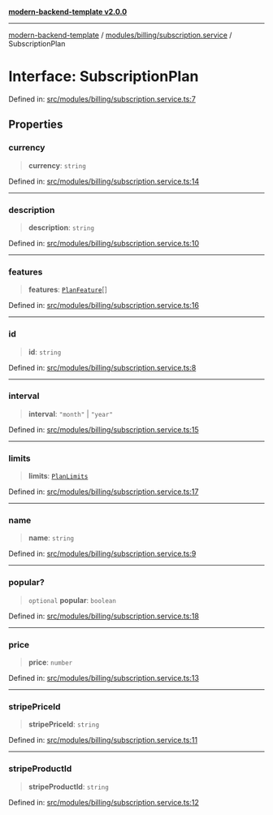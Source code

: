 [**modern-backend-template v2.0.0**](../../../../README.md)

***

[modern-backend-template](../../../../modules.md) / [modules/billing/subscription.service](../README.md) / SubscriptionPlan

# Interface: SubscriptionPlan

Defined in: [src/modules/billing/subscription.service.ts:7](https://github.com/maemreyo/saas-4cus-nodejs/blob/2a5b3f3aa11335dfa561e80e1feabb8e6084261e/src/modules/billing/subscription.service.ts#L7)

## Properties

### currency

> **currency**: `string`

Defined in: [src/modules/billing/subscription.service.ts:14](https://github.com/maemreyo/saas-4cus-nodejs/blob/2a5b3f3aa11335dfa561e80e1feabb8e6084261e/src/modules/billing/subscription.service.ts#L14)

***

### description

> **description**: `string`

Defined in: [src/modules/billing/subscription.service.ts:10](https://github.com/maemreyo/saas-4cus-nodejs/blob/2a5b3f3aa11335dfa561e80e1feabb8e6084261e/src/modules/billing/subscription.service.ts#L10)

***

### features

> **features**: [`PlanFeature`](PlanFeature.md)[]

Defined in: [src/modules/billing/subscription.service.ts:16](https://github.com/maemreyo/saas-4cus-nodejs/blob/2a5b3f3aa11335dfa561e80e1feabb8e6084261e/src/modules/billing/subscription.service.ts#L16)

***

### id

> **id**: `string`

Defined in: [src/modules/billing/subscription.service.ts:8](https://github.com/maemreyo/saas-4cus-nodejs/blob/2a5b3f3aa11335dfa561e80e1feabb8e6084261e/src/modules/billing/subscription.service.ts#L8)

***

### interval

> **interval**: `"month"` \| `"year"`

Defined in: [src/modules/billing/subscription.service.ts:15](https://github.com/maemreyo/saas-4cus-nodejs/blob/2a5b3f3aa11335dfa561e80e1feabb8e6084261e/src/modules/billing/subscription.service.ts#L15)

***

### limits

> **limits**: [`PlanLimits`](PlanLimits.md)

Defined in: [src/modules/billing/subscription.service.ts:17](https://github.com/maemreyo/saas-4cus-nodejs/blob/2a5b3f3aa11335dfa561e80e1feabb8e6084261e/src/modules/billing/subscription.service.ts#L17)

***

### name

> **name**: `string`

Defined in: [src/modules/billing/subscription.service.ts:9](https://github.com/maemreyo/saas-4cus-nodejs/blob/2a5b3f3aa11335dfa561e80e1feabb8e6084261e/src/modules/billing/subscription.service.ts#L9)

***

### popular?

> `optional` **popular**: `boolean`

Defined in: [src/modules/billing/subscription.service.ts:18](https://github.com/maemreyo/saas-4cus-nodejs/blob/2a5b3f3aa11335dfa561e80e1feabb8e6084261e/src/modules/billing/subscription.service.ts#L18)

***

### price

> **price**: `number`

Defined in: [src/modules/billing/subscription.service.ts:13](https://github.com/maemreyo/saas-4cus-nodejs/blob/2a5b3f3aa11335dfa561e80e1feabb8e6084261e/src/modules/billing/subscription.service.ts#L13)

***

### stripePriceId

> **stripePriceId**: `string`

Defined in: [src/modules/billing/subscription.service.ts:11](https://github.com/maemreyo/saas-4cus-nodejs/blob/2a5b3f3aa11335dfa561e80e1feabb8e6084261e/src/modules/billing/subscription.service.ts#L11)

***

### stripeProductId

> **stripeProductId**: `string`

Defined in: [src/modules/billing/subscription.service.ts:12](https://github.com/maemreyo/saas-4cus-nodejs/blob/2a5b3f3aa11335dfa561e80e1feabb8e6084261e/src/modules/billing/subscription.service.ts#L12)
